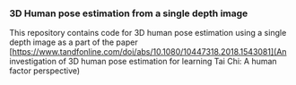 ### 3D Human pose estimation from a single depth image

This repository contains code for 3D human pose estimation using a single depth image as a part of the paper [https://www.tandfonline.com/doi/abs/10.1080/10447318.2018.1543081](An investigation of 3D human pose estimation for learning Tai Chi: A human factor perspective)
